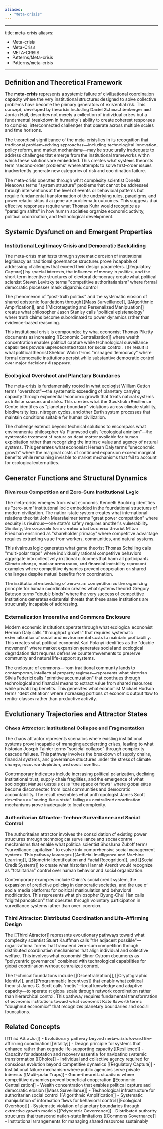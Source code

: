 ```yaml
---
aliases:
  - "Meta-crisis"
---
```



---
title: meta-crisis
aliases:
  - Meta-crisis
  - Meta-Crisis
  - META-CRISIS
  - Patterns/Meta-crisis
  - Patterns/meta-crisis
---

## Definition and Theoretical Framework

The **meta-crisis** represents a systemic failure of civilizational coordination capacity where the very institutional structures designed to solve collective problems have become the primary generators of existential risk. This concept, developed by theorists including Daniel Schmachtenberger and Jordan Hall, describes not merely a collection of individual crises but a fundamental breakdown in humanity's ability to create coherent responses to complex, interconnected challenges that operate across multiple scales and time horizons.

The theoretical significance of the meta-crisis lies in its recognition that traditional problem-solving approaches—including technological innovation, policy reform, and market mechanisms—may be structurally inadequate to address challenges that emerge from the institutional frameworks within which these solutions are embedded. This creates what systems theorists term "second-order problems" where attempts to solve first-order issues inadvertently generate new categories of risk and coordination failure.

The meta-crisis operates through what complexity scientist Donella Meadows terms "system structure" problems that cannot be addressed through interventions at the level of events or behavioral patterns but require fundamental transformation of the underlying rules, paradigms, and power relationships that generate problematic outcomes. This suggests that effective responses require what Thomas Kuhn would recognize as "paradigm shifts" in how human societies organize economic activity, political coordination, and technological development.

## Systemic Dysfunction and Emergent Properties

### Institutional Legitimacy Crisis and Democratic Backsliding

The meta-crisis manifests through systematic erosion of institutional legitimacy as traditional governance structures prove incapable of addressing challenges that exceed their design parameters. [[Regulatory Capture]] by special interests, the influence of money in politics, and the short-term incentive structures of electoral democracy create what political scientist Steven Levitsky terms "competitive authoritarianism" where formal democratic processes mask oligarchic control.

The phenomenon of "post-truth politics" and the systematic erosion of shared epistemic foundations through [[Mass Surveillance]], [[Algorithmic Amplification]], and [[Microtargeting and Personalized Manipulation]] creates what philosopher Jason Stanley calls "political epistemology" where truth claims become subordinated to power dynamics rather than evidence-based reasoning.

This institutional crisis is compounded by what economist Thomas Piketty documents as increasing [[Economic Centralization]] where wealth concentration enables political capture while technological surveillance capabilities provide unprecedented tools for social control. The result is what political theorist Sheldon Wolin terms "managed democracy" where formal democratic institutions persist while substantive democratic control over major decisions disappears.

### Ecological Overshoot and Planetary Boundaries

The meta-crisis is fundamentally rooted in what ecologist William Catton terms "overshoot"—the systematic exceeding of planetary carrying capacity through exponential economic growth that treats natural systems as infinite sources and sinks. This creates what the Stockholm Resilience Centre identifies as "planetary boundary" violations across climate stability, biodiversity loss, nitrogen cycles, and other Earth system processes that maintain conditions suitable for human civilization.

The challenge extends beyond technical solutions to encompass what environmental philosopher Val Plumwood calls "ecological animism"—the systematic treatment of nature as dead matter available for human exploitation rather than recognizing the intrinsic value and agency of natural systems. This generates what economist Herman Daly terms "uneconomic growth" where the marginal costs of continued expansion exceed marginal benefits while remaining invisible to market mechanisms that fail to account for ecological externalities.

## Generator Functions and Structural Dynamics

### Rivalrous Competition and Zero-Sum Institutional Logic

The meta-crisis emerges from what economist Kenneth Boulding identifies as "zero-sum" institutional logic embedded in the foundational structures of modern civilization. The nation-state system creates what international relations theorist John Mearsheimer terms "great power competition" where security is rivalrous—one state's safety requires another's vulnerability. Similarly, the corporate form creates what business theorist Milton Friedman enshrined as "shareholder primacy" where competitive advantage requires extracting value from workers, communities, and natural systems.

This rivalrous logic generates what game theorist Thomas Schelling calls "multi-polar traps" where individually rational competitive behaviors aggregate into collectively irrational outcomes that harm all participants. Climate change, nuclear arms races, and financial instability represent examples where competitive dynamics prevent cooperation on shared challenges despite mutual benefits from coordination.

The institutional embedding of zero-sum competition as the organizing principle for human coordination creates what systems theorist Gregory Bateson terms "double binds" where the very success of competitive institutions generates existential threats that these same institutions are structurally incapable of addressing.

### Externalization Imperative and Commons Enclosure

Modern economic institutions operate through what ecological economist Herman Daly calls "throughput growth" that requires systematic externalization of social and environmental costs to maintain profitability. This creates what political economist Karl Polanyi identifies as the "double movement" where market expansion generates social and ecological degradation that requires defensive countermovements to preserve community and natural life-support systems.

The enclosure of commons—from traditional community lands to contemporary intellectual property regimes—represents what historian Silvia Federici calls "primitive accumulation" that continues through technological and financial means to extract value from shared resources while privatizing benefits. This generates what economist Michael Hudson terms "debt deflation" where increasing portions of economic output flow to rentier classes rather than productive activity.

## Evolutionary Trajectories and Attractor States

### Chaos Attractor: Institutional Collapse and Fragmentation

The chaos attractor represents scenarios where existing institutional systems prove incapable of managing accelerating crises, leading to what historian Joseph Tainter terms "societal collapse" through complexity cascade failures. This pathway involves the breakdown of supply chains, financial systems, and governance structures under the stress of climate change, resource depletion, and social conflict.

Contemporary indicators include increasing political polarization, declining institutional trust, supply chain fragilities, and the emergence of what sociologist Manuel Castells calls "the space of flows" where global elites become disconnected from local communities and democratic accountability. The result resembles what anthropologist James Scott describes as "seeing like a state" failing as centralized coordination mechanisms prove inadequate to local complexity.

### Authoritarian Attractor: Techno-Surveillance and Social Control

The authoritarian attractor involves the consolidation of existing power structures through technological surveillance and social control mechanisms that enable what political scientist Shoshana Zuboff terms "surveillance capitalism" to evolve into comprehensive social management systems. This pathway leverages [[Artificial Intelligence and Machine Learning]], [[Biometric Identification and Facial Recognition]], and [[Social Credit Systems]] to create what historian Hannah Arendt would recognize as "totalitarian" control over human behavior and social organization.

Contemporary examples include China's social credit system, the expansion of predictive policing in democratic societies, and the use of social media platforms for political manipulation and behavioral modification. This represents what philosopher Byung-Chul Han calls "digital panopticon" that operates through voluntary participation in surveillance systems rather than overt coercion.

### Third Attractor: Distributed Coordination and Life-Affirming Design

The [[Third Attractor]] represents evolutionary pathways toward what complexity scientist Stuart Kauffman calls "the adjacent possible"—organizational forms that transcend zero-sum competition through distributed coordination mechanisms that align individual and collective welfare. This involves what economist Elinor Ostrom documents as "polycentric governance" combined with technological capabilities for global coordination without centralized control.

The technical foundations include [[Decentralization]], [[Cryptographic Identity]], and [[Programmable Incentives]] that enable what political theorist James C. Scott calls "metis"—local knowledge and adaptive capacity—to operate at global scale through network coordination rather than hierarchical control. This pathway requires fundamental transformation of economic institutions toward what economist Kate Raworth terms "doughnut economics" that recognizes planetary boundaries and social foundations.

## Related Concepts

[[Third Attractor]] - Evolutionary pathway beyond meta-crisis toward life-affirming coordination
[[Vitality]] - Design principle for systems that enhance rather than degrade life-supporting capacity
[[Resilience]] - Capacity for adaptation and recovery essential for navigating systemic transformation
[[Choice]] - Individual and collective agency required for conscious evolution beyond competitive dynamics
[[Regulatory Capture]] - Institutional failure mechanism where public agencies serve private interests
[[Multi-polar Traps]] - Game-theoretic situations where competitive dynamics prevent beneficial cooperation
[[Economic Centralization]] - Wealth concentration that enables political capture and democratic erosion
[[Mass Surveillance]] - Technological infrastructure for authoritarian social control
[[Algorithmic Amplification]] - Systematic manipulation of information flows for behavioral control
[[Ecological Overshoot]] - Systematic violation of planetary boundaries through extractive growth models
[[Polycentric Governance]] - Distributed authority structures that transcend nation-state limitations
[[Commons Governance]] - Institutional arrangements for managing shared resources sustainably
